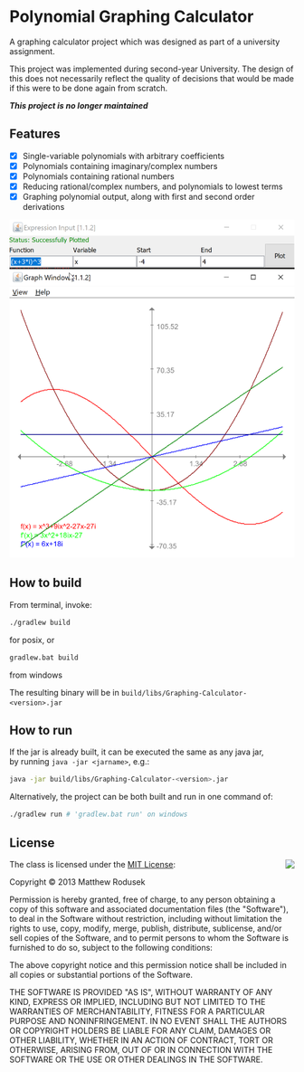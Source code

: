 # Polynomial Graphing Calculator

A graphing calculator project which was designed as part of a university 
assignment.

This project was implemented during second-year University. The design
of this does not necessarily reflect the quality of decisions that 
would be made if this were to be done again from scratch.

_**This project is no longer maintained**_

## Features

- [x] Single-variable polynomials with arbitrary coefficients
- [x] Polynomials containing imaginary/complex numbers
- [x] Polynomials containing rational numbers
- [x] Reducing rational/complex numbers, and polynomials to lowest terms
- [x] Graphing polynomial output, along with first and second order derivations

![Screenshot](.github/graphing-calculator-screenshot.png)

## How to build 

From terminal, invoke:
```sh
./gradlew build
```
for posix, or 
```sh
gradlew.bat build
```
from windows 

The resulting binary will be in `build/libs/Graphing-Calculator-<version>.jar`

## How to run

If the jar is already built, it can be executed the same as any java jar,  
by running `java -jar <jarname>`, e.g.:
```sh
java -jar build/libs/Graphing-Calculator-<version>.jar
```

Alternatively, the project can be both built and run in one command of:
```sh
./gradlew run # 'gradlew.bat run' on windows
```

## License

<img align="right" src="http://opensource.org/trademarks/opensource/OSI-Approved-License-100x137.png">

The class is licensed under the [MIT License](http://opensource.org/licenses/MIT):

Copyright &copy; 2013 Matthew Rodusek

Permission is hereby granted, free of charge, to any person obtaining a copy
of this software and associated documentation files (the "Software"), to deal
in the Software without restriction, including without limitation the rights
to use, copy, modify, merge, publish, distribute, sublicense, and/or sell
copies of the Software, and to permit persons to whom the Software is
furnished to do so, subject to the following conditions:

The above copyright notice and this permission notice shall be included in all
copies or substantial portions of the Software.

THE SOFTWARE IS PROVIDED "AS IS", WITHOUT WARRANTY OF ANY KIND, EXPRESS OR
IMPLIED, INCLUDING BUT NOT LIMITED TO THE WARRANTIES OF MERCHANTABILITY,
FITNESS FOR A PARTICULAR PURPOSE AND NONINFRINGEMENT. IN NO EVENT SHALL THE
AUTHORS OR COPYRIGHT HOLDERS BE LIABLE FOR ANY CLAIM, DAMAGES OR OTHER
LIABILITY, WHETHER IN AN ACTION OF CONTRACT, TORT OR OTHERWISE, ARISING FROM,
OUT OF OR IN CONNECTION WITH THE SOFTWARE OR THE USE OR OTHER DEALINGS IN THE
SOFTWARE.
